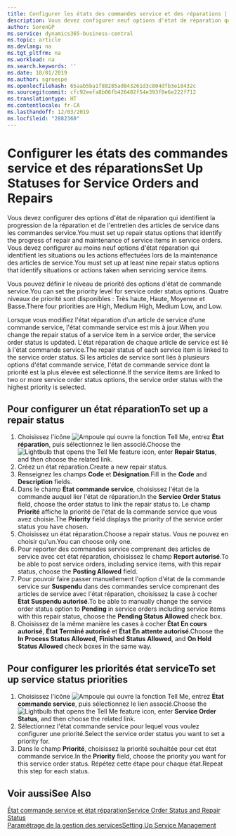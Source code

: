 ```yaml
---
title: Configurer les états des commandes service et des réparations | Microsoft Docs
description: Vous devez configurer neuf options d'état de réparation qui identifient la progression de la réparation et de l'entretien des articles de service dans les commandes service.
author: SorenGP
ms.service: dynamics365-business-central
ms.topic: article
ms.devlang: na
ms.tgt_pltfrm: na
ms.workload: na
ms.search.keywords: ''
ms.date: 10/01/2019
ms.author: sgroespe
ms.openlocfilehash: 65aab5ba1f88285ad843261d3c804dfb3e18432c
ms.sourcegitcommit: cfc92eefa8b06fb426482f54e393f0e6e222f712
ms.translationtype: HT
ms.contentlocale: fr-CA
ms.lasthandoff: 12/03/2019
ms.locfileid: "2882360"
---
```

# <a name="set-up-statuses-for-service-orders-and-repairs"></a><span data-ttu-id="74a35-103">Configurer les états des commandes service et des réparations</span><span class="sxs-lookup"><span data-stu-id="74a35-103">Set Up Statuses for Service Orders and Repairs</span></span>
<span data-ttu-id="74a35-104">Vous devez configurer des options d'état de réparation qui identifient la progression de la réparation et de l'entretien des articles de service dans les commandes service.</span><span class="sxs-lookup"><span data-stu-id="74a35-104">You must set up repair status options that identify the progress of repair and maintenance of service items in service orders.</span></span> <span data-ttu-id="74a35-105">Vous devez configurer au moins neuf options d'état réparation qui identifient les situations ou les actions effectuées lors de la maintenance des articles de service.</span><span class="sxs-lookup"><span data-stu-id="74a35-105">You must set up at least nine repair status options that identify situations or actions taken when servicing service items.</span></span>  

<span data-ttu-id="74a35-106">Vous pouvez définir le niveau de priorité des options d'état de commande service.</span><span class="sxs-lookup"><span data-stu-id="74a35-106">You can set the priority level for service order status options.</span></span> <span data-ttu-id="74a35-107">Quatre niveaux de priorité sont disponibles : Très haute, Haute, Moyenne et Basse.</span><span class="sxs-lookup"><span data-stu-id="74a35-107">There four priorities are High, Medium High, Medium Low, and Low.</span></span>  

<span data-ttu-id="74a35-108">Lorsque vous modifiez l'état réparation d'un article de service d'une commande service, l'état commande service est mis à jour.</span><span class="sxs-lookup"><span data-stu-id="74a35-108">When you change the repair status of a service item in a service order, the service order status is updated.</span></span> <span data-ttu-id="74a35-109">L'état réparation de chaque article de service est lié à l'état commande service.</span><span class="sxs-lookup"><span data-stu-id="74a35-109">The repair status of each service item is linked to the service order status.</span></span> <span data-ttu-id="74a35-110">Si les articles de service sont liés à plusieurs options d'état commande service, l'état de commande service dont la priorité est la plus élevée est sélectionné.</span><span class="sxs-lookup"><span data-stu-id="74a35-110">If the service items are linked to two or more service order status options, the service order status with the highest priority is selected.</span></span>  

## <a name="to-set-up-a-repair-status"></a><span data-ttu-id="74a35-111">Pour configurer un état réparation</span><span class="sxs-lookup"><span data-stu-id="74a35-111">To set up a repair status</span></span>  
1. <span data-ttu-id="74a35-112">Choisissez l'icône ![Ampoule qui ouvre la fonction Tell Me](media/ui-search/search_small.png "Dites-moi ce que vous voulez faire"), entrez **État réparation**, puis sélectionnez le lien associé.</span><span class="sxs-lookup"><span data-stu-id="74a35-112">Choose the ![Lightbulb that opens the Tell Me feature](media/ui-search/search_small.png "Tell me what you want to do") icon, enter **Repair Status**, and then choose the related link.</span></span>
2. <span data-ttu-id="74a35-113">Créez un état réparation.</span><span class="sxs-lookup"><span data-stu-id="74a35-113">Create a new repair status.</span></span>  
3. <span data-ttu-id="74a35-114">Renseignez les champs **Code** et **Désignation**.</span><span class="sxs-lookup"><span data-stu-id="74a35-114">Fill in the **Code** and **Description** fields.</span></span>  
4. <span data-ttu-id="74a35-115">Dans le champ **État commande service**, choisissez l'état de la commande auquel lier l'état de réparation.</span><span class="sxs-lookup"><span data-stu-id="74a35-115">In the **Service Order Status** field, choose the order status to link the repair status to.</span></span> <span data-ttu-id="74a35-116">Le champ **Priorité** affiche la priorité de l'état de la commande service que vous avez choisie.</span><span class="sxs-lookup"><span data-stu-id="74a35-116">The **Priority** field displays the priority of the service order status you have chosen.</span></span>  
5. <span data-ttu-id="74a35-117">Choisissez un état réparation.</span><span class="sxs-lookup"><span data-stu-id="74a35-117">Choose a repair status.</span></span> <span data-ttu-id="74a35-118">Vous ne pouvez en choisir qu'un.</span><span class="sxs-lookup"><span data-stu-id="74a35-118">You can choose only one.</span></span>  
6. <span data-ttu-id="74a35-119">Pour reporter des commandes service comprenant des articles de service avec cet état réparation, choisissez le champ **Report autorisé**.</span><span class="sxs-lookup"><span data-stu-id="74a35-119">To be able to post service orders, including service items, with this repair status, choose the **Posting Allowed** field.</span></span>  
7. <span data-ttu-id="74a35-120">Pour pouvoir faire passer manuellement l'option d'état de la commande service sur **Suspendu** dans des commandes service comprenant des articles de service avec l'état réparation, choisissez la case à cocher **État Suspendu autorisé**.</span><span class="sxs-lookup"><span data-stu-id="74a35-120">To be able to manually change the service order status option to **Pending** in service orders including service items with this repair status, choose the **Pending Status Allowed** check box.</span></span>  
8. <span data-ttu-id="74a35-121">Choisissez de la même manière les cases à cocher **État En cours autorisé**, **État Terminé autorisé** et **État En attente autorisé**.</span><span class="sxs-lookup"><span data-stu-id="74a35-121">Choose the **In Process Status Allowed**, **Finished Status Allowed**, and **On Hold Status Allowed** check boxes in the same way.</span></span>
  
## <a name="to-set-up-service-status-priorities"></a><span data-ttu-id="74a35-122">Pour configurer les priorités état service</span><span class="sxs-lookup"><span data-stu-id="74a35-122">To set up service status priorities</span></span>  
1. <span data-ttu-id="74a35-123">Choisissez l'icône ![Ampoule qui ouvre la fonction Tell Me](media/ui-search/search_small.png "Dites-moi ce que vous voulez faire"), entrez **État commande service**, puis sélectionnez le lien associé.</span><span class="sxs-lookup"><span data-stu-id="74a35-123">Choose the ![Lightbulb that opens the Tell Me feature](media/ui-search/search_small.png "Tell me what you want to do") icon, enter **Service Order Status**, and then choose the related link.</span></span>  
2. <span data-ttu-id="74a35-124">Sélectionnez l'état commande service pour lequel vous voulez configurer une priorité.</span><span class="sxs-lookup"><span data-stu-id="74a35-124">Select the service order status you want to set a priority for.</span></span>  
3. <span data-ttu-id="74a35-125">Dans le champ **Priorité**, choisissez la priorité souhaitée pour cet état commande service.</span><span class="sxs-lookup"><span data-stu-id="74a35-125">In the **Priority** field, choose the priority you want for this service order status.</span></span> <span data-ttu-id="74a35-126">Répétez cette étape pour chaque état.</span><span class="sxs-lookup"><span data-stu-id="74a35-126">Repeat this step for each status.</span></span>  

## <a name="see-also"></a><span data-ttu-id="74a35-127">Voir aussi</span><span class="sxs-lookup"><span data-stu-id="74a35-127">See Also</span></span>  
[<span data-ttu-id="74a35-128">État commande service et état réparation</span><span class="sxs-lookup"><span data-stu-id="74a35-128">Service Order Status and Repair Status</span></span>](service-service-order-status-and-repair-status.md)  
[<span data-ttu-id="74a35-129">Paramétrage de la gestion des services</span><span class="sxs-lookup"><span data-stu-id="74a35-129">Setting Up Service Management</span></span>](service-setup-service.md)  
